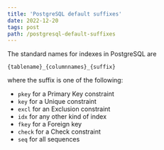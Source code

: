 ```yaml
---
title: 'PostgreSQL default suffixes'
date: 2022-12-20
tags: post
path: /postgresql-default-suffixes
---
```


The standard names for indexes in PostgreSQL are

```text
{tablename}_{columnnames}_{suffix}
```

where the suffix is one of the following:

- `pkey` for a Primary Key constraint
- `key` for a Unique constraint
- `excl` for an Exclusion constraint
- `idx` for any other kind of index
- `fkey` for a Foreign key
- `check` for a Check constraint
- `seq` for all sequences
